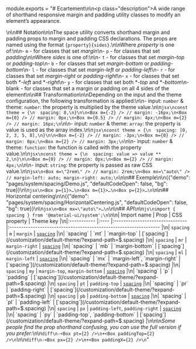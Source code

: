 module.exports = "# Ecartement\n\n<p class=\"description\">A wide range of shorthand responsive margin and padding utility classes to modify an element’s appearance.</p>\n\n## Notation\n\nThe space utility converts shorthand margin and padding props to margin and padding CSS declarations. The props are named using the format `{property}{sides}`.\n\nWhere *property* is one of:\n\n- `m` - for classes that set *margin*\n- `p` - for classes that set *padding*\n\nWhere *sides* is one of:\n\n- `t` - for classes that set *margin-top* or *padding-top*\n- `b` - for classes that set *margin-bottom* or *padding-bottom*\n- `l` - for classes that set *margin-left* or *padding-left*\n- `r` - for classes that set *margin-right* or *padding-right*\n- `x` - for classes that set both **-left* and **-right*\n- `y` - for classes that set both **-top* and **-bottom*\n- blank - for classes that set a margin or padding on all 4 sides of the element\n\n## Transformation\n\nDepending on the input and the theme configuration, the following transformation is applied:\n\n- input: `number` & theme: `number`: the property is multiplied by the theme value.\n\n```jsx\nconst theme = {\n  spacing: 8,\n}\n\n<Box m={-2} /> // margin: -16px;\n<Box m={0} /> // margin: 0px;\n<Box m={0.5} /> // margin: 4px;\n<Box m={2} /> // margin: 16px;\n```\n\n- input: `number` & theme: `array`: the property is value is used as the array index.\n\n```jsx\nconst theme = {\n  spacing: [0, 2, 3, 5, 8],\n}\n\n<Box m={-2} /> // margin: -3px;\n<Box m={0} /> // margin: 0px;\n<Box m={2} /> // margin: 3px;\n```\n\n- input: `number` & theme: `function`: the function is called with the property value.\n\n```jsx\nconst theme = {\n  spacing: value => value ** 2,\n}\n\n<Box m={0} /> // margin: 0px;\n<Box m={2} /> // margin: 4px;\n```\n\n- input: `string`: the property is passed as raw CSS value.\n\n```jsx\n<Box m=\"2rem\" /> // margin: 2rem;\n<Box mx=\"auto\" /> // margin-left: auto; margin-right: auto;\n```\n\n## Exemple\n\n{{\"demo\": \"pages/system/spacing/Demo.js\", \"defaultCodeOpen\": false, \"bg\": true}}\n\n```jsx\n<Box p={1}>…\n<Box m={1}>…\n<Box p={2}>…\n```\n\n## Horizontal centering\n\n{{\"demo\": \"pages/system/spacing/HorizontalCentering.js\", \"defaultCodeOpen\": false, \"bg\": true}}\n\n```jsx\n<Box mx=\"auto\">…\n```\n\n## API\n\n```js\nimport { spacing } from '@material-ui/system';\n```\n\n| Import name | Prop | CSS property                    | Theme key                                                        |\n|:----------- |:---- |:------------------------------- |:---------------------------------------------------------------- |\n| `spacing`   | `m`  | `margin`                        | [`spacing`](/customization/default-theme/?expand-path=$.spacing) |\n| `spacing`   | `mt` | `margin-top`                    | [`spacing`](/customization/default-theme/?expand-path=$.spacing) |\n| `spacing`   | `mr` | `margin-right`                  | [`spacing`](/customization/default-theme/?expand-path=$.spacing) |\n| `spacing`   | `mb` | `margin-bottom`                 | [`spacing`](/customization/default-theme/?expand-path=$.spacing) |\n| `spacing`   | `ml` | `margin-left`                   | [`spacing`](/customization/default-theme/?expand-path=$.spacing) |\n| `spacing`   | `mx` | `margin-left`, `margin-right`   | [`spacing`](/customization/default-theme/?expand-path=$.spacing) |\n| `spacing`   | `my` | `margin-top`, `margin-bottom`   | [`spacing`](/customization/default-theme/?expand-path=$.spacing) |\n| `spacing`   | `p`  | `padding`                       | [`spacing`](/customization/default-theme/?expand-path=$.spacing) |\n| `spacing`   | `pt` | `padding-top`                   | [`spacing`](/customization/default-theme/?expand-path=$.spacing) |\n| `spacing`   | `pr` | `padding-right`                 | [`spacing`](/customization/default-theme/?expand-path=$.spacing) |\n| `spacing`   | `pb` | `padding-bottom`                | [`spacing`](/customization/default-theme/?expand-path=$.spacing) |\n| `spacing`   | `pl` | `padding-left`                  | [`spacing`](/customization/default-theme/?expand-path=$.spacing) |\n| `spacing`   | `px` | `padding-left`, `padding-right` | [`spacing`](/customization/default-theme/?expand-path=$.spacing) |\n| `spacing`   | `py` | `padding-top`, `padding-bottom` | [`spacing`](/customization/default-theme/?expand-path=$.spacing) |\n\n\n*Some people find the prop shorthand confusing, you can use the full version if you prefer:*\n\n```diff\n-<Box pt={2} />\n+<Box paddingTop={2} />\n```\n\n```diff\n-<Box px={2} />\n+<Box paddingX={2} />\n```"